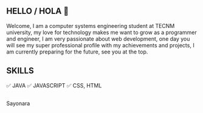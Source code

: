 ## HELLO / HOLA 👋


Welcome, I am a computer systems engineering student at TECNM university, my love for technology makes me want to grow as a programmer and engineer, I am very passionate about web development, one day you will see my super professional profile with my achievements and projects, I am currently preparing for the future, see you at the top.

## SKILLS

✅ JAVA
✅ JAVASCRIPT
✅ CSS, HTML

##
Sayonara

<!---
Osvaldomtzg/Osvaldomtzg is a ✨ special ✨ repository because its `README.md` (this file) appears on your GitHub profile.
You can click the Preview link to take a look at your changes.
--->
